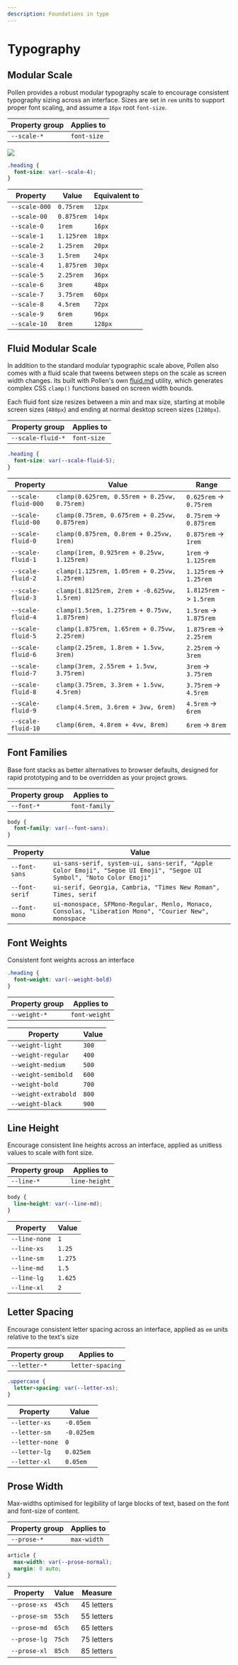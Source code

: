 ```yaml
---
description: Foundations in type
---
```


# Typography

## Modular Scale

Pollen provides a robust modular typography scale to encourage consistent typography sizing across an interface. Sizes are set in `rem` units to support proper font scaling, and assume a `16px` root `font-size`.

| Property group | Applies to  |
| -------------- | ----------- |
| `--scale-*`    | `font-size` |

![](<../.gitbook/assets/modular scale 2.svg>)

```css
.heading {
  font-size: var(--scale-4);
}
```

| Property      | Value      | Equivalent to |
| ------------- | ---------- | ------------- |
| `--scale-000` | `0.75rem`  | `12px`        |
| `--scale-00`  | `0.875rem` | `14px`        |
| `--scale-0`   | `1rem`     | `16px`        |
| `--scale-1`   | `1.125rem` | `18px`        |
| `--scale-2`   | `1.25rem`  | `20px`        |
| `--scale-3`   | `1.5rem`   | `24px`        |
| `--scale-4`   | `1.875rem` | `30px`        |
| `--scale-5`   | `2.25rem`  | `36px`        |
| `--scale-6`   | `3rem`     | `48px`        |
| `--scale-7`   | `3.75rem`  | `60px`        |
| `--scale-8`   | `4.5rem`   | `72px`        |
| `--scale-9`   | `6rem`     | `96px`        |
| `--scale-10`  | `8rem`     | `128px`       |

## Fluid Modular Scale

In addition to the standard modular typographic scale above, Pollen also comes with a fluid scale that tweens between steps on the scale as screen width changes. Its built with Pollen's own [fluid.md](../utils/fluid.md "mention") utility, which generates complex CSS `clamp()` functions based on screen width bounds.

Each fluid font size resizes between a min and max size, starting at mobile screen sizes (`480px`) and ending at normal desktop screen sizes (`1280px`).

| Property group    | Applies to  |
| ----------------- | ----------- |
| `--scale-fluid-*` | `font-size` |

```css
.heading {
  font-size: var(--scale-fluid-5);
}
```

<table><thead><tr><th>Property</th><th width="278.3333333333333">Value</th><th>Range</th></tr></thead><tbody><tr><td><code>--scale-fluid-000</code></td><td><code>clamp(0.625rem, 0.55rem + 0.25vw, 0.75rem)</code></td><td><code>0.625rem</code> -> <code>0.75rem</code></td></tr><tr><td><code>--scale-fluid-00</code></td><td><code>clamp(0.75rem, 0.675rem + 0.25vw, 0.875rem)</code></td><td><code>0.75rem</code> -> <code>0.875rem</code></td></tr><tr><td><code>--scale-fluid-0</code></td><td><code>clamp(0.875rem, 0.8rem + 0.25vw, 1rem)</code></td><td><code>0.875rem</code> -> <code>1rem</code></td></tr><tr><td><code>--scale-fluid-1</code></td><td><code>clamp(1rem, 0.925rem + 0.25vw, 1.125rem)</code></td><td><code>1rem</code> -> <code>1.125rem</code></td></tr><tr><td><code>--scale-fluid-2</code></td><td><code>clamp(1.125rem, 1.05rem + 0.25vw, 1.25rem)</code></td><td><code>1.125rem</code> -> <code>1.25rem</code></td></tr><tr><td><code>--scale-fluid-3</code></td><td><code>clamp(1.8125rem, 2rem + -0.625vw, 1.5rem)</code></td><td><code>1.8125rem</code> -> <code>1.5rem</code></td></tr><tr><td><code>--scale-fluid-4</code></td><td><code>clamp(1.5rem, 1.275rem + 0.75vw, 1.875rem)</code></td><td><code>1.5rem</code> -> <code>1.875rem</code></td></tr><tr><td><code>--scale-fluid-5</code></td><td><code>clamp(1.875rem, 1.65rem + 0.75vw, 2.25rem)</code></td><td><code>1.875rem</code> -> <code>2.25rem</code></td></tr><tr><td><code>--scale-fluid-6</code></td><td><code>clamp(2.25rem, 1.8rem + 1.5vw, 3rem)</code></td><td><code>2.25rem</code> -> <code>3rem</code></td></tr><tr><td><code>--scale-fluid-7</code></td><td><code>clamp(3rem, 2.55rem + 1.5vw, 3.75rem)</code></td><td><code>3rem</code> -> <code>3.75rem</code></td></tr><tr><td><code>--scale-fluid-8</code></td><td><code>clamp(3.75rem, 3.3rem + 1.5vw, 4.5rem)</code></td><td><code>3.75rem</code> -> <code>4.5rem</code></td></tr><tr><td><code>--scale-fluid-9</code></td><td><code>clamp(4.5rem, 3.6rem + 3vw, 6rem)</code></td><td><code>4.5rem</code> -> <code>6rem</code></td></tr><tr><td><code>--scale-fluid-10</code></td><td><code>clamp(6rem, 4.8rem + 4vw, 8rem)</code></td><td><code>6rem</code> -> <code>8rem</code></td></tr></tbody></table>

## Font Families

Base font stacks as better alternatives to browser defaults, designed for rapid prototyping and to be overridden as your project grows.

| Property group | Applies to    |
| -------------- | ------------- |
| `--font-*`     | `font-family` |

```css
body {
  font-family: var(--font-sans);
}
```

| Property       | Value                                                                                                                |
| -------------- | -------------------------------------------------------------------------------------------------------------------- |
| `--font-sans`  | `ui-sans-serif, system-ui, sans-serif, "Apple Color Emoji", "Segoe UI Emoji", "Segoe UI Symbol", "Noto Color Emoji"` |
| `--font-serif` | `ui-serif, Georgia, Cambria, "Times New Roman", Times, serif`                                                        |
| `--font-mono`  | `ui-monospace, SFMono-Regular, Menlo, Monaco, Consolas, "Liberation Mono", "Courier New", monospace`                 |

## Font Weights

Consistent font weights across an interface

```css
.heading {
  font-weight: var(--weight-bold)
}
```

| Property group | Applies to    |
| -------------- | ------------- |
| `--weight-*`   | `font-weight` |

| Property             | Value |
| -------------------- | ----- |
| `--weight-light`     | `300` |
| `--weight-regular`   | `400` |
| `--weight-medium`    | `500` |
| `--weight-semibold`  | `600` |
| `--weight-bold`      | `700` |
| `--weight-extrabold` | `800` |
| `--weight-black`     | `900` |

## Line Height

Encourage consistent line heights across an interface, applied as unitless values to scale with font size.

| Property group | Applies to    |
| -------------- | ------------- |
| `--line-*`     | `line-height` |

```css
body {
  line-height: var(--line-md);
}
```

| Property      | Value   |
| ------------- | ------- |
| `--line-none` | `1`     |
| `--line-xs`   | `1.25`  |
| `--line-sm`   | `1.275` |
| `--line-md`   | `1.5`   |
| `--line-lg`   | `1.625` |
| `--line-xl`   | `2`     |

## Letter Spacing

Encourage consistent letter spacing across an interface, applied as `em` units relative to the text's size

| Property group | Applies to       |
| -------------- | ---------------- |
| `--letter-*`   | `letter-spacing` |

```css
.uppercase {
  letter-spacing: var(--letter-xs);
}
```

| Property        | Value      |
| --------------- | ---------- |
| `--letter-xs`   | `-0.05em`  |
| `--letter-sm`   | `-0.025em` |
| `--letter-none` | `0`        |
| `--letter-lg`   | `0.025em`  |
| `--letter-xl`   | `0.05em`   |

## Prose Width

Max-widths optimised for legibility of large blocks of text, based on the font and font-size of content.

| Property group | Applies to  |
| -------------- | ----------- |
| `--prose-*`    | `max-width` |

```css
article {
  max-width: var(--prose-normal);
  margin: 0 auto;
}
```

| Property     | Value  | Measure    |
| ------------ | ------ | ---------- |
| `--prose-xs` | `45ch` | 45 letters |
| `--prose-sm` | `55ch` | 55 letters |
| `--prose-md` | `65ch` | 65 letters |
| `--prose-lg` | `75ch` | 75 letters |
| `--prose-xl` | `85ch` | 85 letters |
